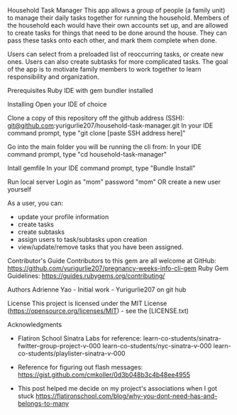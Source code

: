 Household Task Manager
This app allows a group of people (a family unit) to manage their daily tasks together for running the household.
Members of the household each would have their own accounts set up, and are allowed to create tasks for things that
need to be done around the house. They can pass these tasks onto each other, and mark them complete when done.

Users can select from a preloaded list of reoccurring tasks, or create new ones. Users can also create subtasks for
more complicated tasks. The goal of the app is to motivate family members to work together to learn responsibility and organization.


Prerequisites
Ruby IDE with gem bundler installed

Installing
Open your IDE of choice

Clone a copy of this repository off the github address (SSH): git@github.com:yurigurlie207/household-task-manager.git
In your IDE command prompt, type "git clone [paste SSH address here]"

Go into the main folder you will be running the cli from:
In your IDE command prompt, type "cd household-task-manager"

Intall gemfile
In your IDE command prompt, type "Bundle Install"

Run local server
Login as "mom" password "mom"
OR create a new user yourself


As a user, you can:
- update your profile information
- create tasks
- create subtasks
- assign users to task/subtasks upon creation
- view/update/remove tasks that you have been assigned.


Contributor's Guide
Contributors to this gem are all welcome at GitHub: https://github.com/yurigurlie207/pregnancy-weeks-info-cli-gem Ruby Gem Guidelines: https://guides.rubygems.org/contributing/

Authors
Adrienne Yao - Initial work - Yurigurlie207 on git hub

License
This project is licensed under the MIT License (https://opensource.org/licenses/MIT) - see the [LICENSE.txt)

Acknowledgments
- Flatiron School Sinatra Labs for reference:
    learn-co-students/sinatra-fwitter-group-project-v-000
    learn-co-students/nyc-sinatra-v-000
    learn-co-students/playlister-sinatra-v-000

- Reference for figuring out flash messages:
    https://gist.github.com/cmkoller/0d3b048b3c4b48ee4955

- This post helped me decide on my project's associations when I got stuck
    https://flatironschool.com/blog/why-you-dont-need-has-and-belongs-to-many
